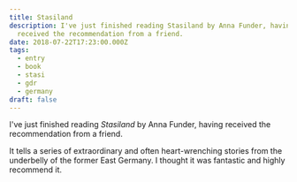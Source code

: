 ```yaml
---
title: Stasiland
description: I've just finished reading Stasiland by Anna Funder, having
  received the recommendation from a friend.
date: 2018-07-22T17:23:00.000Z
tags:
  - entry
  - book
  - stasi
  - gdr
  - germany
draft: false
---
```

I've just finished reading *Stasiland* by Anna Funder, having received the recommendation from a friend.

It tells a series of extraordinary and often heart-wrenching stories from the underbelly of the former East Germany. I thought it was fantastic and highly recommend it.